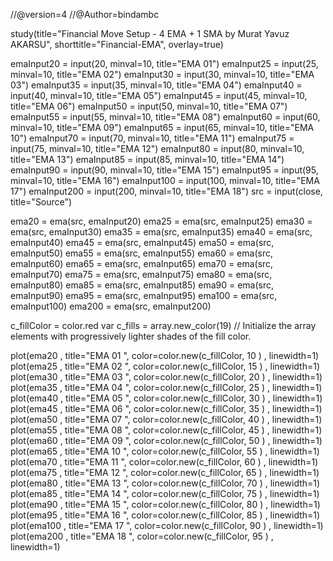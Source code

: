//@version=4
//@Author=bindambc

study(title="Financial Move Setup - 4 EMA + 1 SMA by Murat Yavuz AKARSU", shorttitle="Financial-EMA", overlay=true)

emaInput20 = input(20, minval=10, title="EMA 01")
emaInput25 = input(25, minval=10, title="EMA 02")
emaInput30 = input(30, minval=10, title="EMA 03")
emaInput35 = input(35, minval=10, title="EMA 04")
emaInput40 = input(40, minval=10, title="EMA 05")
emaInput45 = input(45, minval=10, title="EMA 06")
emaInput50 = input(50, minval=10, title="EMA 07")
emaInput55 = input(55, minval=10, title="EMA 08")
emaInput60 = input(60, minval=10, title="EMA 09")
emaInput65 = input(65, minval=10, title="EMA 10")
emaInput70 = input(70, minval=10, title="EMA 11")
emaInput75 = input(75, minval=10, title="EMA 12")
emaInput80 = input(80, minval=10, title="EMA 13")
emaInput85 = input(85, minval=10, title="EMA 14")
emaInput90 = input(90, minval=10, title="EMA 15")
emaInput95 = input(95, minval=10, title="EMA 16")
emaInput100 = input(100, minval=10, title="EMA 17")
emaInput200 = input(200, minval=10, title="EMA 18")
src = input(close, title="Source")

ema20 = ema(src, emaInput20)
ema25 = ema(src, emaInput25)
ema30 = ema(src, emaInput30)
ema35 = ema(src, emaInput35)
ema40 = ema(src, emaInput40)
ema45 = ema(src, emaInput45)
ema50 = ema(src, emaInput50)
ema55 = ema(src, emaInput55)
ema60 = ema(src, emaInput60)
ema65 = ema(src, emaInput65)
ema70 = ema(src, emaInput70)
ema75 = ema(src, emaInput75)
ema80 = ema(src, emaInput80)
ema85 = ema(src, emaInput85)
ema90 = ema(src, emaInput90)
ema95 = ema(src, emaInput95)
ema100 = ema(src, emaInput100)
ema200 = ema(src, emaInput200)

c_fillColor = color.red
var c_fills = array.new_color(19)
// Initialize the array elements with progressively lighter shades of the fill color.


plot(ema20	, title="EMA 01	", color=color.new(c_fillColor, 10	)	, linewidth=1)
plot(ema25	, title="EMA 02	", color=color.new(c_fillColor, 15	)	, linewidth=1)
plot(ema30	, title="EMA 03	", color=color.new(c_fillColor, 20	)	, linewidth=1)
plot(ema35	, title="EMA 04	", color=color.new(c_fillColor, 25	)	, linewidth=1)
plot(ema40	, title="EMA 05	", color=color.new(c_fillColor, 30	)	, linewidth=1)
plot(ema45	, title="EMA 06	", color=color.new(c_fillColor, 35	)	, linewidth=1)
plot(ema50	, title="EMA 07	", color=color.new(c_fillColor, 40	)	, linewidth=1)
plot(ema55	, title="EMA 08	", color=color.new(c_fillColor, 45	)	, linewidth=1)
plot(ema60	, title="EMA 09	", color=color.new(c_fillColor, 50	)	, linewidth=1)
plot(ema65	, title="EMA 10	", color=color.new(c_fillColor, 55	)	, linewidth=1)
plot(ema70	, title="EMA 11	", color=color.new(c_fillColor, 60	)	, linewidth=1)
plot(ema75	, title="EMA 12	", color=color.new(c_fillColor, 65	)	, linewidth=1)
plot(ema80	, title="EMA 13	", color=color.new(c_fillColor, 70	)	, linewidth=1)
plot(ema85	, title="EMA 14	", color=color.new(c_fillColor, 75	)	, linewidth=1)
plot(ema90	, title="EMA 15	", color=color.new(c_fillColor, 80	)	, linewidth=1)
plot(ema95	, title="EMA 16	", color=color.new(c_fillColor, 85	)	, linewidth=1)
plot(ema100	, title="EMA 17	", color=color.new(c_fillColor, 90	)	, linewidth=1)
plot(ema200	, title="EMA 18	", color=color.new(c_fillColor, 95	)	, linewidth=1)

